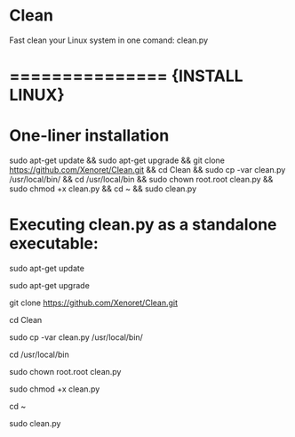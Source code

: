 # Clean
Fast clean your Linux system in one comand: clean.py

===============
{INSTALL LINUX}
===============

# One-liner installation

sudo apt-get update && sudo apt-get upgrade && git clone https://github.com/Xenoret/Clean.git && cd Clean && sudo cp -var clean.py /usr/local/bin/ && cd /usr/local/bin && sudo chown root.root clean.py && sudo chmod +x clean.py && cd ~ && sudo clean.py


# Executing clean.py as a standalone executable:

sudo apt-get update 

sudo apt-get upgrade

git clone https://github.com/Xenoret/Clean.git

cd Clean

sudo cp -var clean.py /usr/local/bin/

cd /usr/local/bin

sudo chown root.root clean.py

sudo chmod +x clean.py

cd ~

sudo clean.py
